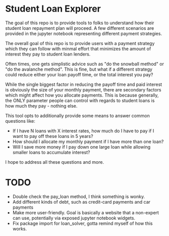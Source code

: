 # Student Loan Explorer

The goal of this repo is to provide tools to folks to understand how their student loan repayment plan will proceed. A few different scenarios are provided in the jupyter notebook representing different payment strategies.

The overall goal of this repo is to provide users with a payment strategy which they can follow with minmal effort that minimizes the amount of interest they pay to student loan lenders.

Often times, one gets simplistic advice such as "do the snowball method" or "do the avalanche method". This is fine, but what if a different strategy could reduce either your loan payoff time, or the total interest you pay? 

While the single biggest factor in reducing the payoff time and paid interest is obviously the size of your monthly payment, there are secondary factors which might affect how you allocate payments. This is because generally, the ONLY parameter people can control with regards to student loans is how much they pay - nothing else.

This tool opts to additionally provide some means to answer common questions like:

- If I have N loans with X interest rates, how much do I have to pay if I want to pay off these loans in 5 years?
- How should I allocate my monthly payment if I have more than one loan?
- Will I save more money if I pay down one large loan while allowing smaller loans to accumulate interest?

I hope to address all these questions and more.

# TODO

- Double check the pay\_loan method, I think something is wonky.
- Add different kinds of debt, such as credit-card payments and car payments
- Make more user-friendly. Goal is basically a website that a non-expert can use, potentially via exposed jupyter notebook widgets.
- Fix package import for loan\_solver, gotta remind myself of how this works.
